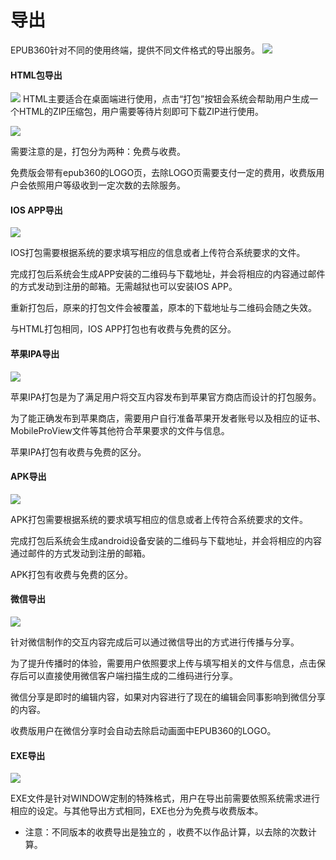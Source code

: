 # 导出

EPUB360针对不同的使用终端，提供不同文件格式的导出服务。
![](http://qn.media.epub360.com/materials/origin/15dde4d36038cd93c3e290db311bc0a7_origin.png)

#### HTML包导出
![](http://qn.media.epub360.com/materials/origin/dd675638378156d718dd6d68658ba345_origin.png)
HTML主要适合在桌面端进行使用，点击“打包”按钮会系统会帮助用户生成一个HTML的ZIP压缩包，用户需要等待片刻即可下载ZIP进行使用。

![](http://qn.media.epub360.com/materials/origin/2d878b4020e5c534ad8da6abdc9d9f0a_origin.png)

需要注意的是，打包分为两种：免费与收费。

免费版会带有epub360的LOGO页，去除LOGO页需要支付一定的费用，收费版用户会依照用户等级收到一定次数的去除服务。

#### IOS APP导出
![](http://qn.media.epub360.com/materials/origin/82e19901b28b3ed5e9f8276f62662a8d_origin.jpg)

IOS打包需要根据系统的要求填写相应的信息或者上传符合系统要求的文件。

完成打包后系统会生成APP安装的二维码与下载地址，并会将相应的内容通过邮件的方式发动到注册的邮箱。无需越狱也可以安装IOS APP。

重新打包后，原来的打包文件会被覆盖，原本的下载地址与二维码会随之失效。

与HTML打包相同，IOS APP打包也有收费与免费的区分。

#### 苹果IPA导出
![](http://qn.media.epub360.com/materials/origin/9dcd8afb5e5cf93f7c8708ec7af115a1_origin.jpg)

苹果IPA打包是为了满足用户将交互内容发布到苹果官方商店而设计的打包服务。

为了能正确发布到苹果商店，需要用户自行准备苹果开发者账号以及相应的证书、MobileProView文件等其他符合苹果要求的文件与信息。

苹果IPA打包有收费与免费的区分。

#### APK导出
![](http://qn.media.epub360.com/materials/origin/581e0dc0a89b4ba4eff18db3175789ef_origin.jpg)

APK打包需要根据系统的要求填写相应的信息或者上传符合系统要求的文件。

完成打包后系统会生成android设备安装的二维码与下载地址，并会将相应的内容通过邮件的方式发动到注册的邮箱。

APK打包有收费与免费的区分。

#### 微信导出
![](http://qn.media.epub360.com/materials/origin/51169292c5b4b642b5258d87961bd71f_origin.png)

针对微信制作的交互内容完成后可以通过微信导出的方式进行传播与分享。

为了提升传播时的体验，需要用户依照要求上传与填写相关的文件与信息，点击保存后可以直接使用微信客户端扫描生成的二维码进行分享。

微信分享是即时的编辑内容，如果对内容进行了现在的编辑会同事影响到微信分享的内容。

收费版用户在微信分享时会自动去除启动画面中EPUB360的LOGO。

#### EXE导出
![](http://qn.media.epub360.com/materials/origin/1d416016a24c98eab1629f33cb7ab171_origin.png)

EXE文件是针对WINDOW定制的特殊格式，用户在导出前需要依照系统需求进行相应的设定。与其他导出方式相同，EXE也分为免费与收费版本。


* 注意：不同版本的收费导出是独立的
，收费不以作品计算，以去除的次数计算。


